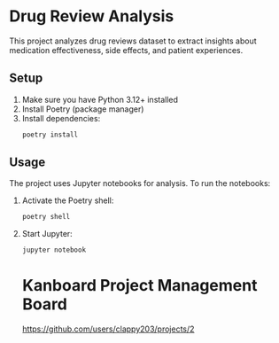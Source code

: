 # Drug Review Analysis

This project analyzes drug reviews dataset to extract insights about medication effectiveness, side effects, and patient experiences.

## Setup

1. Make sure you have Python 3.12+ installed
2. Install Poetry (package manager)
3. Install dependencies:
   ```bash
   poetry install
   ```

## Usage

The project uses Jupyter notebooks for analysis. To run the notebooks:

1. Activate the Poetry shell:
   ```bash
   poetry shell
   ```
2. Start Jupyter:
   ```bash
   jupyter notebook
   ```

   # Kanboard Project Management Board
   https://github.com/users/clappy203/projects/2
